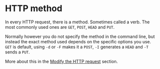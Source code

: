# HTTP method

In every HTTP request, there is a method. Sometimes called a verb. The most
commonly used ones are `GET`, `POST`, `HEAD` and `PUT`.

Normally however you do not specify the method in the command line, but
instead the exact method used depends on the specific options you use. `GET`
is default, using `-d` or `-F` makes it a `POST`, `-I` generates a `HEAD` and
`-T` sends a `PUT`.

More about this in the [Modify the HTTP request](requests.md) section.
